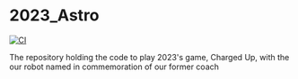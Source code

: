 # 2023_Astro

[![CI](https://github.com/FRC4188/2023_Astro/actions/workflows/main.yml/badge.svg)](https://github.com/FRC4188/2023_Astro/actions/workflows/main.yml)

The repository holding the code to play 2023's game, Charged Up, with the our robot named in commemoration of our former coach


